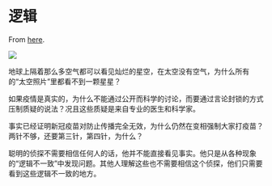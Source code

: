 # 逻辑

From [here](https://yinwang1.substack.com/p/d5f).

![](https://substackcdn.com/image/fetch/w_1456,c_limit,f_auto,q_auto:good,fl_progressive:steep/https%3A%2F%2Fbucketeer-e05bbc84-baa3-437e-9518-adb32be77984.s3.amazonaws.com%2Fpublic%2Fimages%2Fe6f9872c-c8ff-4484-bc6d-a705c8c40c9d_1885x1114.jpeg)

地球上隔着那么多空气都可以看见灿烂的星空，在太空没有空气，为什么所有的“太空照片”里都看不到一颗星星？

如果疫情是真实的，为什么不能通过公开而科学的讨论，而要通过言论封锁的方式压制质疑的说法？况且这些质疑是来自专业的医生和科学家。

事实已经证明新冠疫苗对防止传播完全无效，为什么仍然在变相强制大家打疫苗？两针不够，还要第三针，第四针，为什么？

聪明的侦探不需要相信任何人的话，他并不能直接看见事实。他只是从各种现象的“逻辑不一致”中发现问题。其他人理解这些也不需要相信这个侦探，他们只需要看到这些逻辑不一致的地方。
